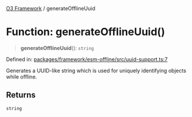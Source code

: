 [O3 Framework](../API.md) / generateOfflineUuid

# Function: generateOfflineUuid()

> **generateOfflineUuid**(): `string`

Defined in: [packages/framework/esm-offline/src/uuid-support.ts:7](https://github.com/openmrs/openmrs-esm-core/blob/18d2874f03a33a6ab8295af0e87ac97fdd150718/packages/framework/esm-offline/src/uuid-support.ts#L7)

Generates a UUID-like string which is used for uniquely identifying objects while offline.

## Returns

`string`

